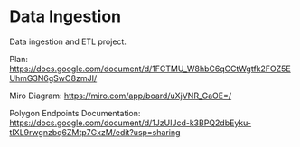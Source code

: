 # Data Ingestion
Data ingestion and ETL project. 

Plan: https://docs.google.com/document/d/1FCTMU_W8hbC6qCCtWgtfk2FOZ5EUhmG3N6gSwO8zmJI/

Miro Diagram: https://miro.com/app/board/uXjVNR_GaOE=/

Polygon Endpoints Documentation: https://docs.google.com/document/d/1JzUIJcd-k3BPQ2dbEyku-tIXL9rwgnzbq6ZMtp7GxzM/edit?usp=sharing
